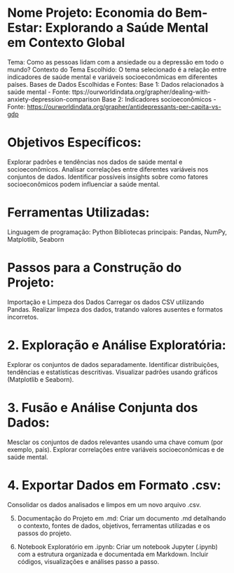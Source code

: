 # Nome Projeto: Economia do Bem-Estar: Explorando a Saúde Mental em Contexto Global
Tema: Como as pessoas lidam com a ansiedade ou a depressão em todo o mundo?
Contexto do Tema Escolhido:
O tema selecionado é a relação entre indicadores de saúde mental e variáveis socioeconômicas em diferentes países.
Bases de Dados Escolhidas e Fontes:
Base 1: Dados relacionados à saúde mental - Fonte: ttps://ourworldindata.org/grapher/dealing-with-anxiety-depression-comparison
Base 2: Indicadores socioeconômicos  - Fonte: https://ourworldindata.org/grapher/antidepressants-per-capita-vs-gdp 

# Objetivos Específicos:
Explorar padrões e tendências nos dados de saúde mental e socioeconômicos.
Analisar correlações entre diferentes variáveis nos conjuntos de dados.
Identificar possíveis insights sobre como fatores socioeconômicos podem influenciar a saúde mental.

# Ferramentas Utilizadas:
Linguagem de programação: Python
Bibliotecas principais: Pandas, NumPy, Matplotlib, Seaborn


# Passos para a Construção do Projeto:
Importação e Limpeza dos Dados
Carregar os dados CSV utilizando Pandas.
Realizar limpeza dos dados, tratando valores ausentes e formatos incorretos.

# 2. Exploração e Análise Exploratória:
Explorar os conjuntos de dados separadamente.
Identificar distribuições, tendências e estatísticas descritivas.
Visualizar padrões usando gráficos (Matplotlib e Seaborn).

# 3. Fusão e Análise Conjunta dos Dados:
Mesclar os conjuntos de dados relevantes usando uma chave comum (por exemplo, país).
Explorar correlações entre variáveis socioeconômicas e de saúde mental.

# 4. Exportar Dados em Formato .csv:
Consolidar os dados analisados e limpos em um novo arquivo .csv.

5. Documentação do Projeto em .md:
Criar um documento .md detalhando o contexto, fontes de dados, objetivos, ferramentas utilizadas e os passos do projeto.

6. Notebook Exploratório em .ipynb:
Criar um notebook Jupyter (.ipynb) com a estrutura organizada e documentada em Markdown.
Incluir códigos, visualizações e análises passo a passo.


